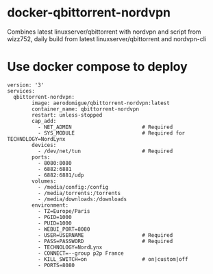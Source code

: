 # docker-qbittorrent-nordvpn
Combines latest linuxserver/qbittorrent with nordvpn and script from wizz752, daily build from latest linuxserver/qbittorrent and nordvpn-cli


# Use docker compose to deploy
```
version: '3'
services:
  qbittorrent-nordvpn:
        image: aerodomigue/qbittorrent-nordvpn:latest
        container_name: qbittorrent-nordvpn
        restart: unless-stopped
        cap_add:
          - NET_ADMIN                       # Required
          - SYS_MODULE                      # Required for TECHNOLOGY=NordLynx
        devices:
          - /dev/net/tun                    # Required
        ports:
          - 8080:8080
          - 6882:6881
          - 6882:6881/udp
        volumes:
          - /media/config:/config
          - /media/torrents:/torrents
          - /media/downloads:/downloads
        environment:
          - TZ=Europe/Paris
          - PGID=1000
          - PUID=1000
          - WEBUI_PORT=8080
          - USER=USERNAME                   # Required
          - PASS=PASSWORD                   # Required
          - TECHNOLOGY=NordLynx
          - CONNECT=--group p2p France
          - KILL_SWITCH=on                  # on|custom|off
          - PORTS=8080
```
